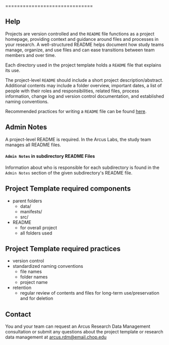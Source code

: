 
==============================


## Help

Projects are version controlled and the `README` file functions as a project homepage, providing context and guidance around files and processes in your research. A well-structured README helps document how study teams manage, organize, and use files and can ease transitions between team members and over time. 

Each directory used in the project template holds a `README` file that explains its use. 

The project-level `README` should include a short project description/abstract. Additional contents may include a folder overview, important dates, a list of people with their roles and responsibilities, related files, process information, change log and version control documentation, and established naming conventions. 

Recommended practices for writing a `README` file can be found [here](https://storage.googleapis.com/arcus-edu-libsci/Arcus%20RDM%20Resources/Arcus_RDM_READMEBestPractices.pdf).

## Admin Notes

A project-level README is required. In the Arcus Labs, the study team manages all README files. 

####  `Admin Notes` in subdirectory README Files
Information about who is responsible for each subdirectory is found in the `Admin Notes` section of the given subdirectory's README file.

## Project Template required components

* parent folders
    * data/
    * manifests/ 
    * src/ 
* README
    * for overall project
    * all folders used

## Project Template required practices

* version control
* standardized naming conventions
    * file names
    * folder names
    * project name
* retention
    * regular review of contents and files for long-term use/preservation and for deletion


## Contact

You and your team can request an Arcus Research Data Management consultation or submit any questions about the project template or research data management at arcus.rdm@email.chop.edu 
